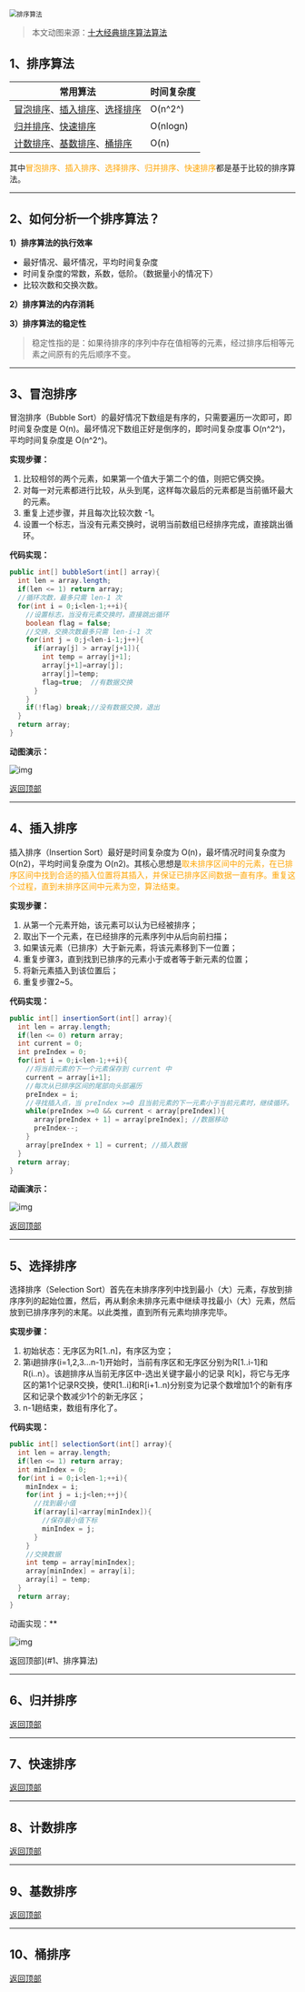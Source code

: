 <img src="https://tva1.sinaimg.cn/large/00831rSTly1gci8novxnij315m0u0tfr.jpg" alt="排序算法" style="zoom:80%;" />

> 本文动图来源：[十大经典排序算法算法](https://www.cnblogs.com/onepixel/p/7674659.html)

## 1、排序算法

| 常用算法                                                     | 时间复杂度 |
| ------------------------------------------------------------ | ---------- |
| [冒泡排序](#3、冒泡排序)、[插入排序](#4、插入排序)、[选择排序](#5、选择排序) | O(n^2^)    |
| [归并排序](#6、归并排序)、[快速排序](#7、快速排序)           | O(nlogn)   |
| [计数排序](#8、计数排序)、[基数排序](#9、基数排序)、[桶排序](#10、桶排序) | O(n)       |

其中<font color=orange>冒泡排序、插入排序、选择排序、归并排序、快速排序</font>都是基于比较的排序算法。

----

## 2、如何分析一个排序算法？

**1）排序算法的执行效率**

- 最好情况、最坏情况，平均时间复杂度
- 时间复杂度的常数，系数，低阶。（数据量小的情况下）
- 比较次数和交换次数。

**2）排序算法的内存消耗**

**3）排序算法的稳定性**

> 稳定性指的是：如果待排序的序列中存在值相等的元素，经过排序后相等元素之间原有的先后顺序不变。

----

## 3、冒泡排序

冒泡排序（Bubble Sort）的最好情况下数组是有序的，只需要遍历一次即可，即时间复杂度是 O(n)。最坏情况下数组正好是倒序的，即时间复杂度事 O(n^2^)，平均时间复杂度是 O(n^2^)。

**实现步骤：**

1. 比较相邻的两个元素，如果第一个值大于第二个的值，则把它俩交换。
2. 对每一对元素都进行比较，从头到尾，这样每次最后的元素都是当前循环最大的元素。
3. 重复上述步骤，并且每次比较次数 -1。
4. 设置一个标志，当没有元素交换时，说明当前数组已经排序完成，直接跳出循环。

**代码实现：**

```java
public int[] bubbleSort(int[] array){
  int len = array.length;
  if(len <= 1) return array;
  //循环次数，最多只需 len-1 次
  for(int i = 0;i<len-1;++i){
    //设置标志，当没有元素交换时，直接跳出循环
    boolean flag = false;
    //交换，交换次数最多只需 len-i-1 次
    for(int j = 0;j<len-i-1;j++){
      if(array[j] > array[j+1]){
        int temp = array[j+1];
        array[j+1]=array[j];
        array[j]=temp;
        flag=true;  //有数据交换
      }
    }
    if(!flag) break;//没有数据交换，退出
  }
  return array;
}
```

**动图演示：**

![img](https://tva1.sinaimg.cn/large/00831rSTly1gci98191yyg30my075wqv.gif)

[返回顶部](#1、排序算法)

----

## 4、插入排序

插入排序（Insertion Sort）最好是时间复杂度为 O(n)，最坏情况时间复杂度为 O(n2)，平均时间复杂度为 O(n2)。其核心思想是<font color=orange>取未排序区间中的元素，在已排序区间中找到合适的插入位置将其插入，并保证已排序区间数据一直有序。重复这个过程，直到未排序区间中元素为空，算法结束。</font>

**实现步骤：**

1. 从第一个元素开始，该元素可以认为已经被排序；
2. 取出下一个元素，在已经排序的元素序列中从后向前扫描；
3. 如果该元素（已排序）大于新元素，将该元素移到下一位置；
4. 重复步骤3，直到找到已排序的元素小于或者等于新元素的位置；
5. 将新元素插入到该位置后；
6. 重复步骤2~5。

**代码实现：**

```java
public int[] insertionSort(int[] array){
  int len = array.length;
  if(len <= 0) return array;
  int current = 0;
  int preIndex = 0;
  for(int i = 0;i<len-1;++i){
    //将当前元素的下一个元素保存到 current 中
    current = array[i+1];
    //每次从已排序区间的尾部向头部遍历
    preIndex = i;
    //寻找插入点，当 preIndex >=0 且当前元素的下一元素小于当前元素时，继续循环。
    while(preIndex >=0 && current < array[preIndex]){
      array[preIndex + 1] = array[preIndex]; //数据移动
      preIndex--;
    }
    array[preIndex + 1] = current; //插入数据
  }
  return array;
}
```

**动画演示：**

![img](https://tva1.sinaimg.cn/large/00831rSTly1gci95fmlgbg30mj0e113f.gif)

[返回顶部](#1、排序算法)

----

## 5、选择排序

选择排序（Selection Sort）首先在未排序序列中找到最小（大）元素，存放到排序序列的起始位置，然后，再从剩余未排序元素中继续寻找最小（大）元素，然后放到已排序序列的末尾。以此类推，直到所有元素均排序完毕。 

**实现步骤：**

1. 初始状态：无序区为R[1..n]，有序区为空；
2. 第i趟排序(i=1,2,3…n-1)开始时，当前有序区和无序区分别为R[1..i-1]和R(i..n）。该趟排序从当前无序区中-选出关键字最小的记录 R[k]，将它与无序区的第1个记录R交换，使R[1..i]和R[i+1..n)分别变为记录个数增加1个的新有序区和记录个数减少1个的新无序区；
3. n-1趟结束，数组有序化了。

**代码实现：**

```java
public int[] selectionSort(int[] array){
  int len = array.length;
  if(len <= 1) return array;
  int minIndex = 0;
  for(int i = 0;i<len-1;++i){
    minIndex = i;
    for(int j = i;j<len;++j){
      //找到最小值
      if(array[i]<array[minIndex]){
        //保存最小值下标
        minIndex = j;
      }
    }
    //交换数据
    int temp = array[minIndex];
    array[minIndex] = array[i];
    array[i] = temp;
  }
  return array;
}
```

动画实现：**

![img](https://tva1.sinaimg.cn/large/00831rSTly1gciarp64ljg30mj06w7l2.gif)

返回顶部](#1、排序算法)

----

## 6、归并排序

[返回顶部](#1、排序算法)

----

## 7、快速排序

[返回顶部](#1、排序算法)

----

## 8、计数排序

[返回顶部](#1、排序算法)

----

## 9、基数排序

[返回顶部](#1、排序算法)

----

## 10、桶排序

[返回顶部](#1、排序算法)